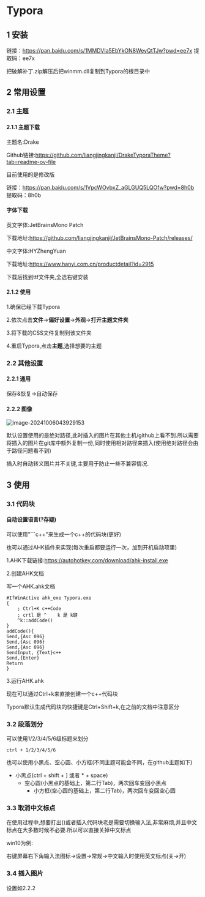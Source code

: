 # Typora

## 1 安装

链接：https://pan.baidu.com/s/1MMDVIa5EbYkON8WeyQtTJw?pwd=ee7x 
提取码：ee7x

把破解补丁.zip解压后把winmm.dll复制到Typora的根目录中

## 2 常用设置

### 2.1 主题

#### 2.1.1 主题下载

主题名:Drake

Github链接:https://github.com/liangjingkanji/DrakeTyporaTheme?tab=readme-ov-file

目前使用的是修改版

链接：https://pan.baidu.com/s/1VpcWOvbxZ_aGLGUQ5LQOfw?pwd=8h0b 
提取码：8h0b

#### 字体下载

英文字体:JetBrainsMono Patch

下载地址:https://github.com/liangjingkanji/JetBrainsMono-Patch/releases/

中文字体:HYZhengYuan

下载地址:https://www.hanyi.com.cn/productdetail?id=2915

下载后找到ttf文件夹,全选右键安装

#### 2.1.2 使用

1.确保已经下载Typora

2.依次点击**文件**->**偏好设置**->**外观**->**打开主题文件夹**

3.将下载的CSS文件复制到该文件夹

4.重启Typora,点击**主题**,选择想要的主题

### 2.2 其他设置

#### 2.2.1 通用

保存&恢复->自动保存

#### 2.2.2 图像

![image-20241006043929153](https://fzchen-picgo.oss-cn-shanghai.aliyuncs.com/Github/learning/20241203042554897.png)

默认设置使用的是绝对路径,此时插入的图片在其他主机/github上看不到.所以需要将插入的图片在git库中额外复制一份,同时使用相对路径来插入(使用绝对路径会由于路径问题看不到)

插入时自动转义图片并不关键,主要用于防止一些不兼容情况.

## 3 使用

### 3.1 代码块

#### 自动设置语言(?存疑)

可以使用"```c++"来生成一个c++的代码块(更好)

也可以通过AHK插件来实现(每次重启都要运行一次，加到开机启动项里)

1.AHK下载链接:https://autohotkey.com/download/ahk-install.exe

2.创建AHK文档

写一个AHK.ahk文档

```
#IfWinActive ahk_exe Typora.exe
{
    ; Ctrl+K c++Code    
    ; crtl 是 ^    k 是 k键
    ^k::addCode()
}
addCode(){
Send,{Asc 096}
Send,{Asc 096}
Send,{Asc 096}
SendInput, {Text}c++
Send,{Enter}
Return
}

```

3.运行AHK.ahk

现在可以通过Ctrl+k来直接创建一个c++代码块

Typora默认生成代码块的快捷键是Ctrl+Shift+k,在之前的文档中注意区分

### 3.2 段落划分

可以使用1/2/3/4/5/6级标题来划分

```
ctrl + 1/2/3/4/5/6
```

也可以使用小黑点、空心圆、小方框(不同主题可能会不同，在github主题如下)

- 小黑点(ctrl + shift + ] 或者 * + space)
  - 空心圆(小黑点的基础上，第二行Tab)，两次回车变回小黑点
    - 小方框(空心圆的基础上，第二行Tab)，两次回车变回空心圆

### 3.3 取消中文标点

在使用过程中,想要打出()或者插入代码块老是需要切换输入法,非常麻烦,并且中文标点在大多数时候不必要.所以可以直接关掉中文标点

win10为例:

右键屏幕右下角输入法图标->设置->常规->中文输入时使用英文标点(关->开)

### 3.4 插入图片

设置如2.2.2